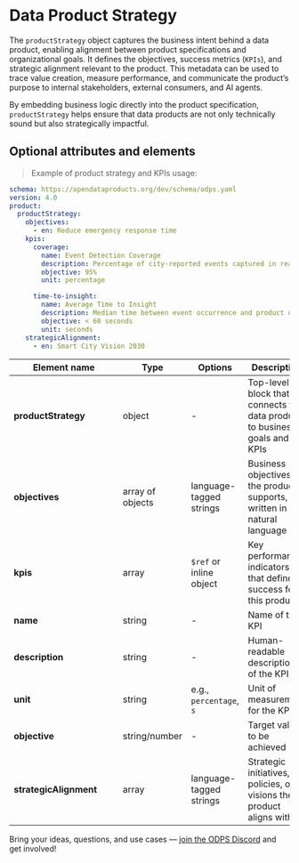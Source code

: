 # Data Product Strategy


The `productStrategy` object captures the business intent behind a data product, enabling alignment between product specifications and organizational goals. It defines the objectives, success metrics (`KPIs`), and strategic alignment relevant to the product. This metadata can be used to trace value creation, measure performance, and communicate the product’s purpose to internal stakeholders, external consumers, and AI agents.

By embedding business logic directly into the product specification, `productStrategy` helps ensure that data products are not only technically sound but also strategically impactful.


## Optional attributes and elements
> Example of product strategy and KPIs usage:

```yml
schema: https://opendataproducts.org/dev/schema/odps.yaml
version: 4.0
product:
  productStrategy:
    objectives:
      - en: Reduce emergency response time
    kpis:
      coverage:
        name: Event Detection Coverage
        description: Percentage of city-reported events captured in real time
        objective: 95%
        unit: percentage

      time-to-insight:
        name: Average Time to Insight
        description: Median time between event occurrence and product update
        objective: < 60 seconds
        unit: seconds
    strategicAlignment:
      - en: Smart City Vision 2030
```


| <div style="width:180px">Element name</div> | Type             | Options                  | Description                                                                 |
|--------------------------------------------|------------------|--------------------------|-----------------------------------------------------------------------------|
| **productStrategy**                        | object           | -                        | Top-level block that connects the data product to business goals and KPIs  |
| **objectives**             | array of objects | language-tagged strings  | Business objectives the product supports, written in natural language       |
| **kpis**                   | array            | `$ref` or inline object  | Key performance indicators that define success for this product             |
| **name**              | string           | -                        | Name of the KPI                                                             |
| **description**       | string           | -                        | Human-readable description of the KPI                                       |
| **unit**              | string           | e.g., `percentage`, `s`  | Unit of measurement for the KPI                                             |
| **objective**            | string/number    | -                        | Target value to be achieved                                                 |
| **strategicAlignment**     | array            | language-tagged strings  | Strategic initiatives, policies, or visions the product aligns with         |
 


Bring your ideas, questions, and use cases — [join the ODPS Discord](https://discord.gg/7KfnFxAc) and get involved!
